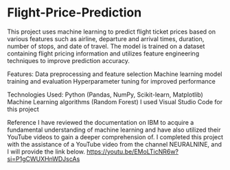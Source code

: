 # Flight-Price-Prediction
This project uses machine learning to predict flight ticket prices based on various features such as airline, departure and arrival times, duration, number of stops, and date of travel. The model is trained on a dataset containing flight pricing information and utilizes feature engineering techniques to improve prediction accuracy.  

Features:
Data preprocessing and feature selection
Machine learning model training and evaluation
Hyperparameter tuning for improved performance

Technologies Used:
Python (Pandas, NumPy, Scikit-learn, Matplotlib)
Machine Learning algorithms (Random Forest)
I used Visual Studio Code for this project

Reference
I have reviewed the documentation on IBM to acquire a fundamental understanding of machine learning and have also utilized their YouTube videos to gain a deeper comprehension of.
I completed this project with the assistance of a YouTube video from the channel NEURALNINE, and I will provide the link below.
https://youtu.be/EMoLTicNR6w?si=P1gCWUXHnWDJscAs
